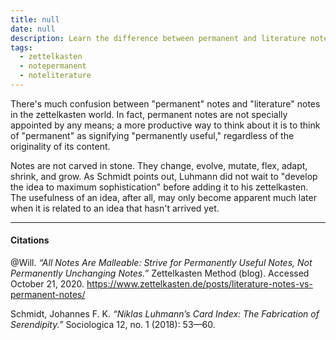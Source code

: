 ```yaml
---
title: null
date: null
description: Learn the difference between permanent and literature notes in the zettelkasten method, focusing on creating flexible, permanently useful notes that evolve with new ideas.
tags:
  - zettelkasten
  - notepermanent
  - noteliterature
---
```


There's much confusion between "permanent" notes and "literature" notes in the zettelkasten world. In fact, permanent notes are not specially appointed by any means; a more productive way to think about it is to think of "permanent" as signifying "permanently useful," regardless of the originality of its content.

Notes are not carved in stone. They change, evolve, mutate, flex, adapt, shrink, and grow. As Schmidt points out, Luhmann did not wait to "develop the idea to maximum sophistication" before adding it to his zettelkasten. The usefulness of an idea, after all, may only become apparent much later when it is related to an idea that hasn't arrived yet.

---

#### Citations

@Will. _“All Notes Are Malleable: Strive for Permanently Useful Notes, Not Permanently Unchanging Notes.”_ Zettelkasten Method (blog). Accessed October 21, 2020. https://www.zettelkasten.de/posts/literature-notes-vs-permanent-notes/

Schmidt, Johannes F. K. _“Niklas Luhmann’s Card Index: The Fabrication of Serendipity.”_ Sociologica 12, no. 1 (2018): 53—60.
